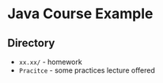 # Java Course Example

## Directory
*  `xx.xx/` - homework
*  `Pracitce` - some practices lecture offered
